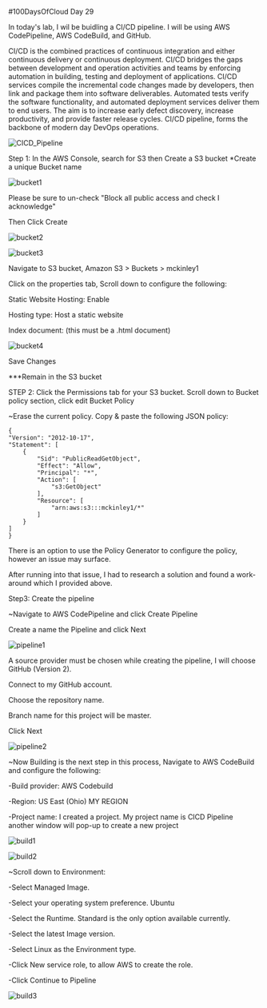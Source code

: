 #100DaysOfCloud Day 29


In today's lab, I wil be buidling a CI/CD pipeline. I will be using AWS CodePipeline, AWS CodeBuild, and GitHub.

CI/CD is the combined practices of continuous integration and either continuous delivery or continuous deployment. 
CI/CD bridges the gaps between development and operation activities and teams by enforcing automation in building, testing and deployment of applications. 
CI/CD services compile the incremental code changes made by developers, then link and package them into software deliverables. 
Automated tests verify the software functionality, and automated deployment services deliver them to end users. 
The aim is to increase early defect discovery, increase productivity, and provide faster release cycles. 
CI/CD pipeline, forms the backbone of modern day DevOps operations.


![CICD_Pipeline](https://user-images.githubusercontent.com/91057035/162591095-c7446407-fed8-488c-85af-2f712d596caf.png)


Step 1: In the AWS Console, search for S3 then Create a S3 bucket
*Create a unique Bucket name

![bucket1](https://user-images.githubusercontent.com/91057035/162590796-5654eb08-1bd0-4048-820d-c497976f6043.png)


Please be sure to un-check "Block all public access and check I acknowledge"

Then Click Create


![bucket2](https://user-images.githubusercontent.com/91057035/162591034-6b5b3655-47b0-4274-8d5c-8f4ff2b0d399.png)

![bucket3](https://user-images.githubusercontent.com/91057035/162591817-aabc3664-7a3f-4a3a-ad19-57ac855d957a.png)



Navigate to S3 bucket, Amazon S3 > Buckets > mckinley1

Click on the properties tab, Scroll down to configure the following:

Static Website Hosting: Enable

Hosting type: Host a static website

Index document: (this must be a .html document)

![bucket4](https://user-images.githubusercontent.com/91057035/162592054-1bd84cda-acd8-4c10-9a5d-c37674c2b1ed.png)


Save Changes


***Remain in the S3 bucket

STEP 2: Click the Permissions tab for your S3 bucket. Scroll down to Bucket policy section, click edit Bucket Policy

~Erase the current policy. Copy & paste the following JSON policy:


    {
    "Version": "2012-10-17",
    "Statement": [
        {
            "Sid": "PublicReadGetObject",
            "Effect": "Allow",
            "Principal": "*",
            "Action": [
                "s3:GetObject"
            ],
            "Resource": [
                "arn:aws:s3:::mckinley1/*"
            ]
        }
    ]
    }   

There is an option to use the Policy Generator to configure the policy, however an issue may surface. 

After running into that issue, I had to research a solution and found a work-around which I provided above.






Step3: Create the pipeline

~Navigate to AWS CodePipeline and click Create Pipeline

Create a name the Pipeline and click Next


![pipeline1](https://user-images.githubusercontent.com/91057035/162592899-86eb9bdd-1a5c-4712-9390-63a3ed262f5a.png)



A source provider must be chosen while creating the pipeline, I will choose GitHub (Version 2).

Connect to my GitHub account.

Choose the repository name.

Branch name for this project will be master.

Click Next


![pipeline2](https://user-images.githubusercontent.com/91057035/162592904-811ab5f5-74a7-4a51-bf69-f3173419264c.png)



~Now Building is the next step in this process, Navigate to AWS CodeBuild and configure the following:

   -Build provider: AWS Codebuild
   
   -Region: US East (Ohio) MY REGION
   
   -Project name: I created a project. My project name is CICD Pipeline another window will pop-up to create a new project
   
   
![build1](https://user-images.githubusercontent.com/91057035/162593114-344bf876-4840-4309-b440-c6ea2e1efad4.png)



![build2](https://user-images.githubusercontent.com/91057035/162593132-b650a400-f1e5-43a3-bdaf-ac7b090c37b5.png)

~Scroll down to Environment:

   -Select Managed Image.
  
   -Select your operating system preference. Ubuntu
  
   -Select the Runtime. Standard is the only option available currently.
  
   -Select the latest Image version.
  
   -Select Linux as the Environment type.
  
   -Click New service role, to allow AWS to create the role.
   
   -Click Continue to Pipeline
  
![build3](https://user-images.githubusercontent.com/91057035/162593246-9fa32eb3-867a-45e6-9cce-e45fd3fac111.png)



